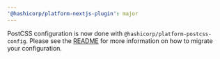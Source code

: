 ```yaml
---
'@hashicorp/platform-nextjs-plugin': major
---
```


PostCSS configuration is now done with `@hashicorp/platform-postcss-config`. Please see the [README](https://github.com/hashicorp/web-platform-packages/blob/main/packages/postcss-config/README.md) for more information on how to migrate your configuration.
